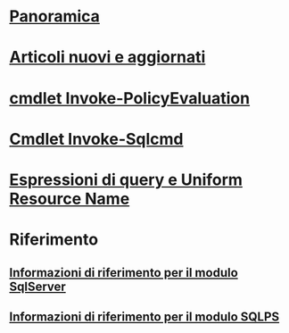 # [Panoramica](database-engine-powershell-reference.md)  
# [Articoli nuovi e aggiornati](new-updated-powershell.md)
# [cmdlet Invoke-PolicyEvaluation](invoke-policyevaluation-cmdlet.md)  
# [Cmdlet Invoke-Sqlcmd](invoke-sqlcmd-cmdlet.md)  
# [Espressioni di query e Uniform Resource Name](query-expressions-and-uniform-resource-names.md)  
# Riferimento
## [Informazioni di riferimento per il modulo SqlServer](https://docs.microsoft.com/powershell/module/sqlserver/?toc=/sql/powershell/toc.json&bc=/sql/breadcrumb/toc.json)
## [Informazioni di riferimento per il modulo SQLPS](https://docs.microsoft.com/powershell/module/sqlps/?toc=/sql/powershell/toc.json&bc=/sql/breadcrumb/toc.json)